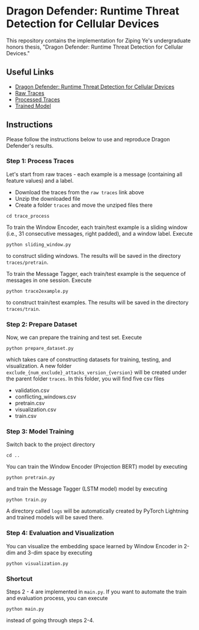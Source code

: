 # Dragon Defender: Runtime Threat Detection for Cellular Devices

This repository contains the implementation for Ziping Ye's undergraduate honors thesis, "Dragon Defender: Runtime Threat Detection for Cellular Devices."

## Useful Links
- [Dragon Defender: Runtime Threat Detection for Cellular Devices](https://www.dropbox.com/s/zllft80tsinsmb9/Dragon%20Defender-%20Runtime%20Threat%20Detection%20for%20Cellular%20Devices.pdf?dl=0)
- [Raw Traces](https://www.dropbox.com/sh/64ja37yhip60jre/AAByBoOVjqk5TY-bN7yMZyzSa?dl=0)
- [Processed Traces](https://www.dropbox.com/sh/y26vhn557ts3hpj/AAAsYWriLB7jWBbqEcjOAH7sa?dl=0)
- [Trained Model](https://www.dropbox.com/sh/3x2w56agrvicue4/AACkJSF4HbiyUV-C2WxZ4aFHa?dl=0)

## Instructions
Please follow the instructions below to use and reproduce Dragon Defender's results.

### Step 1: Process Traces
Let's start from raw traces - each example is a message (containing all feature values) and a label. 

- Download the traces from the `raw traces` link above
- Unzip the downloaded file
- Create a folder `traces` and move the unziped files there

```
cd trace_process
```

To train the Window Encoder, each train/test example is a sliding window (i.e., 31 consecutive messages, right padded), and a window label. Execute 
```
python sliding_window.py
```
to construct sliding windows. The results will be saved in the directory `traces/pretrain`.

To train the Message Tagger, each train/test example is the sequence of messages in one session. Execute
```
python trace2example.py
```
to construct train/test examples. The results will be saved in the directory `traces/train`.


### Step 2: Prepare Dataset
Now, we can prepare the training and test set. Execute
```
python prepare_dataset.py
```
which takes care of constructing datasets for training, testing, and visualization. A new folder `exclude_{num_exclude}_attacks_version_{version}` will be created under the parent folder `traces`. In this folder, you will find five csv files
- validation.csv
- conflicting_windows.csv
- pretrain.csv
- visualization.csv
- train.csv


### Step 3: Model Training
Switch back to the project directory
```
cd ..
```

You can train the Window Encoder (Projection BERT) model by executing
```
python pretrain.py
```
and train the Message Tagger (LSTM model) model by executing
```
python train.py
```
A directory called `logs` will be automatically created by PyTorch Lightning and trained models will be saved there.


### Step 4: Evaluation and Visualization
You can visualize the embedding space learned by Window Encoder in 2-dim and 3-dim space by executing
```
python visualization.py
```

### Shortcut
Steps 2 - 4 are implemented in `main.py`. If you want to automate the train and evaluation process, you can execute
```
python main.py
```
instead of going through steps 2-4.

